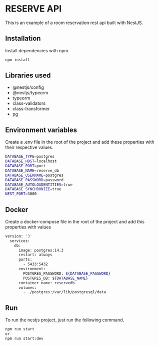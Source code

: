 # RESERVE API

This is an example of a room reservation rest api built with NestJS.

## Installation
Install dependencies with npm.

```sh
npm install
```

## Libraries used
- @nestjs/config
- @nestjs/typeorm
- typeorm
- class-validators
- class-transformer
- pg

## Environment variables
Create a .env file in the root of the project and add these properties with their respective values.

```sh
DATABASE_TYPE=postgres
DATABASE_HOST=localhost
DATABASE_PORT=port
DATABASE_NAME=reserve_db
DATABASE_USERNAME=postgres
DATABASE_PASSWORD=password
DATABASE_AUTOLOADENTITIES=true
DATABASE_SYNCHRONIZE=true
NEST_PORT=3000
```

## Docker
Create a docker-compose file in the root of the project and add this properties with values

```sh
version: '3'
  services:
    db:
      image: postgres:14.3
      restart: always
      ports:
        - 5433:5432
      environment:
        POSTGRES_PASSWORD: ${DATABASE_PASSWORD}
        POSTGRES_DB: ${DATABASE_NAME}
      container_name: reservedb
      volumes:
        - ./postgres:/var/lib/postgresql/data
```

## Run
To run the nestjs project, just run the following command.
```sh
npm run start
or
npm run start:dev
```
